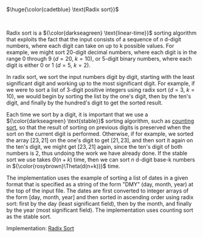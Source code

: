$\huge{\color{cadetblue} \text{Radix sort}}$

<br/>

Radix sort is a ${\color{darkseagreen} \text{linear-time}}$ sorting algorithm that exploits the fact that the input consists of a sequence of $n$ d-digit numbers, where each digit can take on up to k possible values. For example, we might sort 20-digit decimal numbers, where each digit is in the range 0 through 9 ($d=20$, $k = 10$), or 5-digit binary numbers, where each digit is either 0 or 1 ($d=5$, $k = 2$).

In radix sort, we sort the input numbers digit by digit, starting with the least significant digit and working up to the most significant digit. For example, if we were to sort a list of 3-digit positive integers using radix sort ($d=3$, $k=10$), we would begin by sorting the list by the one's digit, then by the ten's digit, and finally by the hundred's digit to get the sorted result.

Each time we sort by a digit, it is important that we use a ${\color{darkseagreen} \text{stable}}$ sorting algorithm, such as [counting sort](https://github.com/pl3onasm/CLRS/tree/main/algorithms/sorting/counting-sort), so that the result of sorting on previous digits is preserved when the sort on the current digit is performed. Otherwise, if for example, we sorted the array $[23,21]$ on the one's digit to get $[21,23]$, and then sort it again on the ten's digit, we might get $[23,21]$ again, since the ten's digit of both numbers is 2, thus undoing the work we have already done. If the stable sort we use takes $\Theta(n+k)$ time, then we can sort $n$ d-digit base-k numbers in ${\color{rosybrown}\Theta(d(n+k))}$ time.

The implementation uses the example of sorting a list of dates in a given format that is specified as a string of the form "DMY" (day, month, year) at the top of the input file. The dates are first converted to integer arrays of the form [day, month, year] and then sorted in ascending order using radix sort: first by the day (least significant field), then by the month, and finally by the year (most significant field). The implementation uses counting sort as the stable sort.

Implementation: [Radix Sort](https://github.com/pl3onasm/CLRS/blob/main/algorithms/sorting/radix-sort/radixsort.c)

